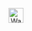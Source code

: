 <p align="center">
  <img src="https://raw.githubusercontent.com/Mindfulpol/Mindfulpol/master/assets/wave_hand.gif" width="30px" alt="Waving Hand Animation">
</p>
